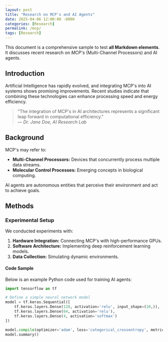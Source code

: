```yaml
---
layout: post
title: "Research on MCP's and AI Agents"
date: 2025-04-06 12:00:00 -0000
categories: [Research]
permalink: /mcp/
tags: [Research]
---
```


This document is a comprehensive sample to test **all Markdown elements**. It discusses recent research on *MCP's* (Multi-Channel Processors) and AI agents.

## Introduction

Artificial Intelligence has rapidly evolved, and integrating MCP's into AI systems shows promising improvements. Recent studies indicate that combining these technologies can enhance processing speed and energy efficiency.

> "The integration of MCP's in AI architectures represents a significant leap forward in computational efficiency."  
> — *Dr. Jane Doe, AI Research Lab*

## Background

MCP's may refer to:
- **Multi-Channel Processors:** Devices that concurrently process multiple data streams.
- **Molecular Control Processes:** Emerging concepts in biological computing.

AI agents are autonomous entities that perceive their environment and act to achieve goals.

## Methods

### Experimental Setup

We conducted experiments with:
1. **Hardware Integration:** Connecting MCP's with high-performance GPUs.
2. **Software Architecture:** Implementing deep reinforcement learning models.
3. **Data Collection:** Simulating dynamic environments.

#### Code Sample

Below is an example Python code used for training AI agents:

```python
import tensorflow as tf

# Define a simple neural network model
model = tf.keras.Sequential([
    tf.keras.layers.Dense(128, activation='relu', input_shape=(10,)),
    tf.keras.layers.Dense(64, activation='relu'),
    tf.keras.layers.Dense(4, activation='softmax')
])

model.compile(optimizer='adam', loss='categorical_crossentropy', metrics=['accuracy'])
model.summary()